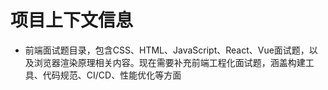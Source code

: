 # 项目上下文信息

- 前端面试题目录，包含CSS、HTML、JavaScript、React、Vue面试题，以及浏览器渲染原理相关内容。现在需要补充前端工程化面试题，涵盖构建工具、代码规范、CI/CD、性能优化等方面
